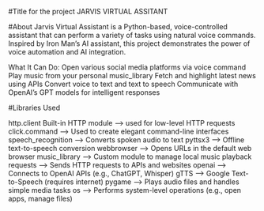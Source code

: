 #Title for the project
JARVIS VIRTUAL ASSITANT

#About
Jarvis Virtual Assistant is a Python-based, voice-controlled assistant that can perform a variety of tasks using natural voice commands.
Inspired by Iron Man’s AI assistant, this project demonstrates the power of voice automation and AI integration.

What It Can Do:
Open various social media platforms via voice command
Play music from your personal music_library
Fetch and highlight latest news using APIs
Convert voice to text and text to speech
Communicate with OpenAI’s GPT models for intelligent responses

#Libraries Used

http.client	Built-in HTTP module --> used for low-level HTTP requests
click.command -->	Used to create elegant command-line interfaces
speech_recognition	--> Converts spoken audio to text
pyttsx3 -->	Offline text-to-speech conversion
webbrowser --> Opens URLs in the default web browser
music_library -->	Custom module to manage local music playback
requests --> Sends HTTP requests to APIs and websites
openai -->  Connects to OpenAI APIs (e.g., ChatGPT, Whisper)
gTTS -->	Google Text-to-Speech (requires internet)
pygame -->	Plays audio files and handles simple media tasks
os -->	Performs system-level operations (e.g., open apps, manage files)

